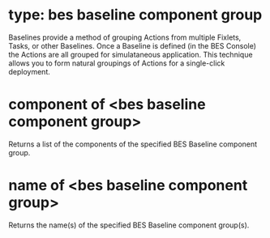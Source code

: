# type: bes baseline component group

Baselines provide a method of grouping Actions from multiple Fixlets, Tasks, or other Baselines. Once a Baseline is defined (in the BES Console) the Actions are all grouped for simulataneous application. This technique allows you to form natural groupings of Actions for a single-click deployment.

# component of &lt;bes baseline component group&gt;

Returns a list of the components of the specified BES Baseline component group.

# name of &lt;bes baseline component group&gt;

Returns the name(s) of the specified BES Baseline component group(s).
